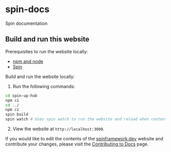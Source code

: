 # spin-docs

Spin documentation

## Build and run this website

Prerequisites to run the website locally:

- [npm and node](https://docs.npmjs.com/cli/v8/configuring-npm/install)
- [Spin](https://spinframework.dev/quickstart)

Build and run the website locally:

1. Run the following commands:

```bash
cd spin-up-hub
npm ci
cd ../
npm ci
spin build
spin watch # Uses spin watch to run the website and reload when content changes.
```

2. View the website at `http://localhost:3000`.

If you would like to edit the contents of the [spinframework.dev](https://spinframework.dev/) website and contribute your changes, please visit the [Contributing to Docs](https://spinframework.dev/contributing-docs) page.